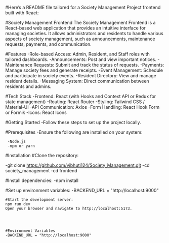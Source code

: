 #Here’s a README file tailored for a Society Management Project frontend built with React:

#Society Management Frontend
The Society Management Frontend is a React-based web application that provides an intuitive interface for managing
societies. It allows administrators and residents to handle various aspects of society management, such as
announcements, maintenance requests, payments, and communication.


#Features
-Role-based Access: Admin, Resident, and Staff roles with tailored dashboards.
-Announcements: Post and view important notices.
-Maintenance Requests: Submit and track the status of requests.
-Payments: Manage society fees and generate receipts.
-Event Management: Schedule and participate in society events.
-Resident Directory: View and manage resident details.
-Messaging System: Direct communication between residents and admins.


#Tech Stack
-Frontend: React (with Hooks and Context API or Redux for state management)
-Routing: React Router
-Styling: Tailwind CSS / Material-UI
-API Communication: Axios
-Form Handling: React Hook Form or Formik
-Icons: React Icons


#Getting Started
-Follow these steps to set up the project locally.

#Prerequisites
-Ensure the following are installed on your system:

     -Node.js
     -npm or yarn


#Installation
#Clone the repository:

-git clone https://github.com/vibhuti124/Society_Management.git
-cd society_management
-cd frontend


#Install dependencies:
-npm install

#Set up environment variables:
-BACKEND_URL = "http://localhost:9000"


    #Start the development server:
    npm run dev
    Open your browser and navigate to http://localhost:5173.

    

    
    #Environment Variables
    -BACKEND_URL = "http://localhost:9000"
